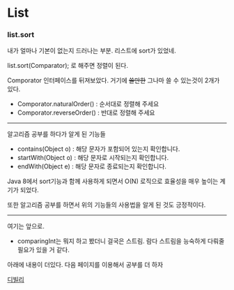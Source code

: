 # List

### list.sort

내가 얼마나 기본이 없는지 드러나는 부분. 리스트에 sort가 있었네.

list.sort(Comparator); 로 해주면 정렬이 된다.

Comporator 인터페이스를 뒤져보았다. 거기에 ~~쓸만한~~ 그나마 쓸 수 있는것이 2개가 있다.

- Comporator.naturalOrder() : 순서대로 정렬해 주세요
- Comporator.reverseOrder() : 반대로 정렬해 주세요
------
알고리즘 공부를 하다가 알게 된 기능들

- contains(Object o) : 해당 문자가 포함되어 있는지 확인합니다.
- startWith(Object o) : 해당 문자로 시작되는지 확인합니다.
- endWith(Object e) : 해당 문자로 종료되는지 확인합니다.

Java 8에서 sort기능과 함께 사용하게 되면서 O(N) 로직으로 효율성을 매우 높이는 계기가 되었다.

또한 알고리즘 공부를 하면서 위의 기능들의 사용법을 알게 된 것도 긍정적이다.

------

여기는 앞으로.

- comparingInt는 뭐지 하고 봤더니 걸국은 스트림. 람다 스트림을 능숙하게 다뤄줄 필요가 있을 거 같다.

아래에 내용이 더있다. 다음 페이지를 이용해서 공부를 더 하자

[디빌리](https://manorgass.tistory.com/60)

